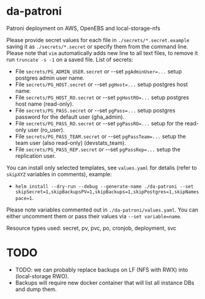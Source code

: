 # da-patroni

Patroni deployment on AWS, OpenEBS and local-storage-nfs

Please provide secret values for each file in `./secrets/*.secret.example` saving it as `./secrets/*.secret` or specify them from the command line.
Please note that `vim` automatically adds new line to all text files, to remove it run `truncate -s -1` on a saved file.
List of secrets:
- File `secrets/PG_ADMIN_USER.secret` or --set `pgAdminUser=...` setup postgres admin user name.
- File `secrets/PG_HOST.secret` or --set `pgHost=...` setup postgres host name.
- File `secrets/PG_HOST_RO.secret` or --set `pgHostRO=...` setup postgres host name (read-only).
- File `secrets/PG_PASS.secret` or --set `pgPass=...` setup postgres password for the default user (gha_admin).
- File `secrets/PG_PASS_RO.secret` or --set `pgPassRO=...` setup for the read-only user (ro_user).
- File `secrets/PG_PASS_TEAM.secret` or --set `pgPassTeam=...` setup the team user (also read-only) (devstats_team).
- File `secrets/PG_PASS_REP.secret` or --set `pgPassRep=...` setup the replication user.

You can install only selected templates, see `values.yaml` for detalis (refer to `skipXYZ` variables in comments), example:
- `helm install --dry-run --debug --generate-name ./da-patroni --set skipSecret=1,skipBackupsPV=1,skipBackups=1,skipPostgres=1,skipNamespace=1`.

Please note variables commented out in `./da-patroni/values.yaml`. You can either uncomment them or pass their values via `--set variable=name`.

Resource types used: secret, pv, pvc, po, cronjob, deployment, svc


# TODO

- TODO: we can probably replace backups on LF (NFS with RWX) into (local-storage RWO).
- Backups will require new docker container that will list all instance DBs and dump them.
